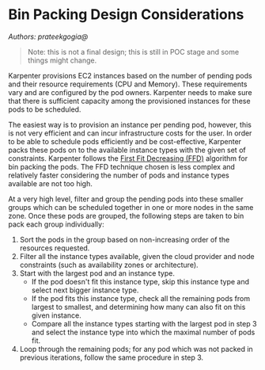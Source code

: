 # Bin Packing Design Considerations
*Authors: prateekgogia@*

> Note: this is not a final design; this is still in POC stage and
> some things might change.

Karpenter provisions EC2 instances based on the number of pending pods
and their resource requirements (CPU and Memory). These requirements
vary and are configured by the pod owners. Karpenter needs to make
sure that there is sufficient capacity among the provisioned instances
for these pods to be scheduled.

The easiest way is to provision an instance per pending pod, however,
this is not very efficient and can incur infrastructure costs for the
user. In order to be able to schedule pods efficiently and be
cost-effective, Karpenter packs these pods on to the available
instance types with the given set of constraints. Karpenter follows
the [First Fit Decreasing (FFD)](https://en.wikipedia.org/wiki/First-fit-decreasing_bin_packing)
algorithm for bin packing the pods. The FFD technique chosen is less
complex and relatively faster considering the number of pods and
instance types available are not too high.

At a very high level, filter and group the pending pods into these
smaller groups which can be scheduled together in one or more nodes in
the same zone. Once these pods are grouped, the following steps are
taken to bin pack each group individually:

1. Sort the pods in the group based on non-increasing order of the
   resources requested.
2. Filter all the instance types available, given the cloud provider
   and node constraints (such as availability zones or architecture).
3. Start with the largest pod and an instance type.
    - If the pod doesn't fit this instance type, skip this instance
      type and select next bigger instance type.
    - If the pod fits this instance type, check all the remaining pods
      from largest to smallest, and determining how many can also fit on
      this given instance.
    - Compare all the instance types starting with the largest pod in
      step 3 and select the instance type into which the maximal
      number of pods fit.
4. Loop through the remaining pods; for any pod which was not packed
   in previous iterations, follow the same procedure in step 3.
